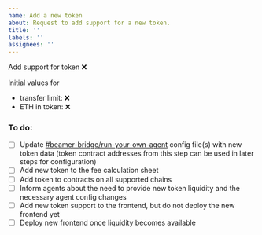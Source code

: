 ```yaml
---
name: Add a new token
about: Request to add support for a new token.
title: ''
labels: ''
assignees: ''
---
```


Add support for token :x:

Initial values for
- transfer limit:   :x:
- ETH in token:   :x:

### To do:

- [ ] Update [#beamer-bridge/run-your-own-agent](https://github.com/beamer-bridge/run-your-own-agent/) config file(s) with new token data
       (token contract addresses from this step can be used in later steps for configuration)
- [ ] Add new token to the fee calculation sheet
- [ ] Add token to contracts on all supported chains
- [ ] Inform agents about the need to provide new token liquidity and the necessary agent config changes
- [ ] Add new token support to the frontend, but do not deploy the new frontend yet
- [ ] Deploy new frontend once liquidity becomes available
